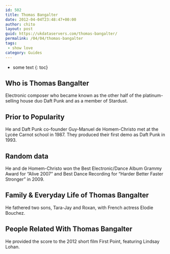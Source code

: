```yaml
---
id: 502
title: Thomas Bangalter
date: 2012-04-04T23:48:47+00:00
author: chito
layout: post
guid: https://ukdataservers.com/thomas-bangalter/
permalink: /04/04/thomas-bangalter
tags:
 - show love
category: Guides
---
```


* some text
{: toc}


## Who is  Thomas Bangalter
                  
                  
                  
Electronic composer who became known as the other half of the platinum-selling house duo Daft Punk and as a member of Stardust. 
                  
                
                
                
## Prior to Popularity 
                  
                  
                  
He and Daft Punk co-founder Guy-Manuel de Homem-Christo met at the Lycée Carnot school in 1987. They produced their first demo as Daft Punk in 1993.
                  
                
                
                
## Random data 
                  
                  
                  
He and de Homem-Christo won the Best Electronic/Dance Album Grammy Award for &#8220;Alive 2007&#8221; and Best Dance Recording for &#8220;Harder Better Faster Stronger&#8221; in 2009.
                  
                
                
                
## Family & Everyday Life of Thomas Bangalter
                  
                  
                  
He fathered two sons, Tara-Jay and Roxan, with French actress Elodie Bouchez.
                  
                
                
                
## People Related With  Thomas Bangalter
                  
                  
                  
He provided the score to the 2012 short film First Point, featuring Lindsay Lohan.
                  
                
              
            
          
          
          
    
    
  
